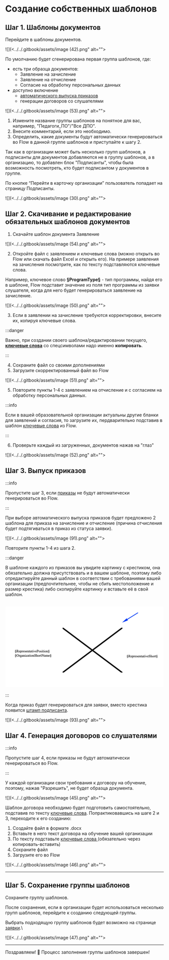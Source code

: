 # Создание собственных шаблонов

## Шаг 1. Шаблоны документов

Перейдите в шаблоны документов.

![](<../../.gitbook/assets/image (42).png" alt=""><figcaption></figcaption></figure>

По умолчанию будет сгенерирована первая группа шаблонов, где:

* &#x20;есть три образца документов:
  * Заявление на зачисление
  * Заявление на отчисление
  * Согласие на обработку персональных данных
* доступно включение
  * &#x20;[автоматического выпуска приказов](../../obuchenie/prikazy/avtomaticheskii-vypusk.md)
  * генерации договоров со слушателями

![](<../../.gitbook/assets/image (53).png" alt=""><figcaption></figcaption></figure>

1. Измените название группы шаблонов на понятное для вас, например, "Педагоги\_ПО"/"Все ДПО".
2. Внесите комментарий, если это необходимо.&#x20;
3. Определить, какие документы будут автоматически генерироваться во Flow в данной группе шаблонов  и приступайте к шагу 2.

Так как в организации может быть несколько групп шаблонов, а подписанты для документов добавляются не в группу шаблонов, а в организацию, то добавлен блок "Подписанты", чтобы была возможность посмотреть, кто будет подписантом у документов в группе.&#x20;

По кнопке “Перейти в карточку организации” пользователь попадает на страницу Подписанты.

![](<../../.gitbook/assets/image (30).png" alt=""><figcaption></figcaption></figure>

## Шаг 2.  Скачивание и редактирование обязательных шаблонов документов

1. Скачайте шаблон документа Заявление

![](<../../.gitbook/assets/image (54).png" alt=""><figcaption></figcaption></figure>

2. Откройте файл с заявлением и ключевые слова (можно открыть во Flow или скачать файл Excel и открыть его). На примере заявления на зачисления посмотрите, как по тексту подставляются ключевые слова.&#x20;

Например, ключевое слово **§ProgramType§**  - тип программы, найдя его в шаблоне, Flow подставит значение  из поля тип программы из заявки слушателя, когда для него будет генерироваться заявление на зачисление.

![](<../../.gitbook/assets/image (50).png" alt=""><figcaption></figcaption></figure>

3. Если в заявлении на зачисление требуются корректировки, внесите их, копируя ключевые слова.&#x20;

:::danger

Важно, при создании своего шаблона/редактировании текущего, [**ключевые слова**](klyuchevye-slova.md) со спецсимволами надо именно **копировать**.

:::

4. Сохраните файл со своими дополнениями
5. Загрузите скорректированный файл во Flow

![](<../../.gitbook/assets/image (51).png" alt=""><figcaption></figcaption></figure>

5. Повторите пункты 1-4 с заявлением на отчисление и с согласием на обработку персональных данных.

:::info

Если в вашей образовательной организации актуальны другие бланки для заявлений и согласия, то загрузите их, пердварительно подставив в шаблон [ключевые слова](klyuchevye-slova.md) из  Flow.&#x20;

:::

6. Проверьте  каждый из загруженных,  документов нажав на "глаз"

![](<../../.gitbook/assets/image (52).png" alt=""><figcaption></figcaption></figure>

## Шаг 3. Выпуск приказов&#x20;

:::info

Пропустите шаг 3, если [приказы](../../obuchenie/prikazy/) не будут автоматически генерироваться во Flow.

:::

При выборе автоматического выпуска приказов будет предложено 2 шаблона для приказа на зачисление и отчисление (причина отчисления будет подтягиваться в приказ из статуса заявки).

![](<../../.gitbook/assets/image (91).png" alt=""><figcaption></figcaption></figure>

Повторите пункты 1-4 из шага 2.&#x20;

:::danger

В шаблоне каждого из приказов вы увидите картинку с крестиком, она обязательно должна присутствовать и в вашем шаблоне, поэтому либо отредактируйте данный шаблон в соответствии с требованиями вашей организации (предпочтительнее, чтобы не сбить местоположение и размер крестика) либо скопируйте картинку  и вставьте её в свой шаблон.



\
![](<../../.gitbook/assets/image (92).png>)

:::

Когда приказ будет генерироваться для заявки, вместо крестика появится [штамп подписанта](../podpisanty.md).

![](<../../.gitbook/assets/image (93).png" alt=""><figcaption></figcaption></figure>

## Шаг 4. Генерация договоров со слушателями&#x20;

:::info

Пропустите шаг 4, если приказы не будут автоматически генерироваться во Flow.

:::

У каждой организации свои требования к договору на обучение, поэтому, нажав "Разрешить", не будет образца документа.&#x20;

![](<../../.gitbook/assets/image (45).png" alt=""><figcaption></figcaption></figure>

Шаблон договора необходимо будет подготовить самостоятельно, подставив по тексту [ключевые слова](klyuchevye-slova.md). Попрактиковавшись на шаге 2 и 3, переходите к его созданию:

1. Создайте файл в формате .docx
2. Вставьте в него текст договора на обучение вашей организации
3. По тексту подставьте [ключевые слова ](klyuchevye-slova.md)(обязательно через копировать-вставить)
4. Сохраните файл
5. Загрузите его во Flow

![](<../../.gitbook/assets/image (46).png" alt=""><figcaption></figcaption></figure>

***

## Шаг 5. Сохранение группы шаблонов

Сохраните группу шаблонов.&#x20;

После сохранения, если в организации будет использоваться несколько групп шаблонов, перейдите к созданию следующей группы.&#x20;

Выбрать подходящую группу  шаблонов будет возможно на странице [заявки](../../slushateli/zayavki/sposoby-sozdaniya-zayavok.md).\


![](<../../.gitbook/assets/image (47).png" alt=""><figcaption></figcaption></figure>

***

Поздравляем! :tada: Процесс заполнения группы шаблонов завершен!
